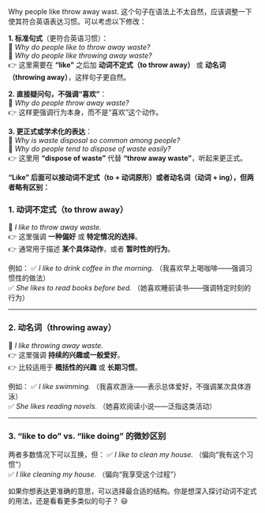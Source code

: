 Why people like throw away wast.
这个句子在语法上不太自然，应该调整一下使其符合英语表达习惯。可以考虑以下修改：

**1. 标准句式**（更符合英语习惯）：  
🔹 *Why do people like to throw away waste?*  
🔹 *Why do people like throwing away waste?*  
👉 这里需要在 **“like”** 之后加 **动词不定式（to throw away）** 或 **动名词（throwing away）**，这样句子更自然。

**2. 直接疑问句，不强调“喜欢”**：  
🔹 *Why do people throw away waste?*  
👉 这样更强调行为本身，而不是“喜欢”这个动作。

**3. 更正式或学术化的表达**：  
🔹 *Why is waste disposal so common among people?*  
🔹 *Why do people tend to dispose of waste easily?*  
👉 这里用 **“dispose of waste”** 代替 **“throw away waste”**，听起来更正式。

**“Like” 后面可以接动词不定式（to + 动词原形）或者动名词（动词 + ing），但两者略有区别：**

### **1. 动词不定式（to throw away）**
🔹 *I like to throw away waste.*  
👉 这里强调 **一种偏好** 或 **特定情况的选择**。  
👉 通常用于描述 **某个具体动作**，或者 **暂时性的行为**。

例如：
✅ *I like to drink coffee in the morning.* （我喜欢早上喝咖啡——强调习惯性的做法）  
✅ *She likes to read books before bed.* （她喜欢睡前读书——强调特定时刻的行为）

---

### **2. 动名词（throwing away）**
🔹 *I like throwing away waste.*  
👉 这里强调 **持续的兴趣或一般爱好**。  
👉 比较适用于 **概括性的兴趣** 或 **长期习惯**。

例如：
✅ *I like swimming.* （我喜欢游泳——表示总体爱好，不强调某次具体游泳）  
✅ *She likes reading novels.* （她喜欢阅读小说——泛指这类活动）

---

### **3. “like to do” vs. “like doing” 的微妙区别**
两者多数情况下可以互换，但：
✅ *I like to clean my house.* （偏向“我有这个习惯”）  
✅ *I like cleaning my house.* （偏向“我享受这个过程”）

如果你想表达更准确的意思，可以选择最合适的结构。你是想深入探讨动词不定式的用法，还是看看更多类似的句子？ 😃
